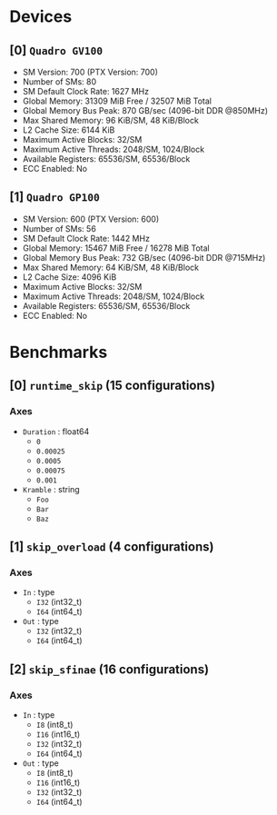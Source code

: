 # Devices

## [0] `Quadro GV100`
* SM Version: 700 (PTX Version: 700)
* Number of SMs: 80
* SM Default Clock Rate: 1627 MHz
* Global Memory: 31309 MiB Free / 32507 MiB Total
* Global Memory Bus Peak: 870 GB/sec (4096-bit DDR @850MHz)
* Max Shared Memory: 96 KiB/SM, 48 KiB/Block
* L2 Cache Size: 6144 KiB
* Maximum Active Blocks: 32/SM
* Maximum Active Threads: 2048/SM, 1024/Block
* Available Registers: 65536/SM, 65536/Block
* ECC Enabled: No

## [1] `Quadro GP100`
* SM Version: 600 (PTX Version: 600)
* Number of SMs: 56
* SM Default Clock Rate: 1442 MHz
* Global Memory: 15467 MiB Free / 16278 MiB Total
* Global Memory Bus Peak: 732 GB/sec (4096-bit DDR @715MHz)
* Max Shared Memory: 64 KiB/SM, 48 KiB/Block
* L2 Cache Size: 4096 KiB
* Maximum Active Blocks: 32/SM
* Maximum Active Threads: 2048/SM, 1024/Block
* Available Registers: 65536/SM, 65536/Block
* ECC Enabled: No

# Benchmarks

## [0] `runtime_skip` (15 configurations)

### Axes

* `Duration` : float64
  * `0`
  * `0.00025`
  * `0.0005`
  * `0.00075`
  * `0.001`
* `Kramble` : string
  * `Foo`
  * `Bar`
  * `Baz`

## [1] `skip_overload` (4 configurations)

### Axes

* `In` : type
  * `I32` (int32_t)
  * `I64` (int64_t)
* `Out` : type
  * `I32` (int32_t)
  * `I64` (int64_t)

## [2] `skip_sfinae` (16 configurations)

### Axes

* `In` : type
  * `I8` (int8_t)
  * `I16` (int16_t)
  * `I32` (int32_t)
  * `I64` (int64_t)
* `Out` : type
  * `I8` (int8_t)
  * `I16` (int16_t)
  * `I32` (int32_t)
  * `I64` (int64_t)

